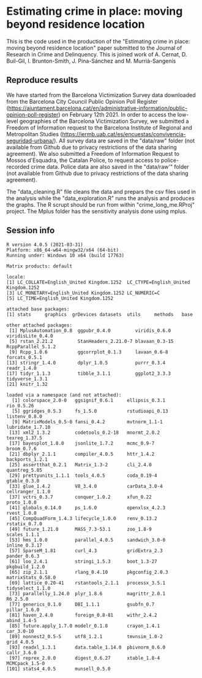 # Estimating crime in place: moving beyond residence location 

This is the code used in the production of the "Estimating crime in place: moving beyond residence location" paper submitted to the Journal of Research in Crime and Delinquency. This is joined work of A. Cernat, D. Buil-Gil, I. Brunton-Smith, J. Pina-Sánchez and M. Murrià-Sangenís


## Reproduce results

We have started from the Barcelona Victimization Survey data downloaded from the Barcelona City Council Public Opinion Poll Register (https://ajuntament.barcelona.cat/en/administrative-information/public-opinion-poll-register) on February 12th 2021. In order to access the low-level geographies of the Barcelona Victimization Survey, we submitted a Freedom of Information request to the Barcelona Institute of Regional and Metropolitan Studies (https://iermb.uab.cat/es/encuestas/convivencia-seguridad-urbana/). All survey data are saved in the "data/raw" folder (not available from Github due to privacy restrictions of the data sharing agreement). We also submitted a Freedom of Information Request to Mossos d'Esquadra, the Catalan Police, to request access to police-recorded crime data. Police data are also saved in the "data/raw'" folder (not available from Github due to privacy restrictions of the data sharing agreement).

The "data_cleaning.R" file cleans the data and prepars the csv files used in the analysis while the  "data_exploration.R" runs the analysis and produces the graphs. The R scrupt should be run from within "crime_long_me.RProj" project. The Mplus folder has the sensitivity analysis done using mplus.



## Session info

```
R version 4.0.5 (2021-03-31)
Platform: x86_64-w64-mingw32/x64 (64-bit)
Running under: Windows 10 x64 (build 17763)

Matrix products: default

locale:
[1] LC_COLLATE=English_United Kingdom.1252  LC_CTYPE=English_United Kingdom.1252   
[3] LC_MONETARY=English_United Kingdom.1252 LC_NUMERIC=C                           
[5] LC_TIME=English_United Kingdom.1252    

attached base packages:
[1] stats     graphics  grDevices datasets  utils     methods   base     

other attached packages:
 [1] MplusAutomation_0.8  ggpubr_0.4.0         viridis_0.6.0        viridisLite_0.4.0   
 [5] rstan_2.21.2         StanHeaders_2.21.0-7 blavaan_0.3-15       RcppParallel_5.1.2  
 [9] Rcpp_1.0.6           ggcorrplot_0.1.3     lavaan_0.6-8         forcats_0.5.1       
[13] stringr_1.4.0        dplyr_1.0.5          purrr_0.3.4          readr_1.4.0         
[17] tidyr_1.1.3          tibble_3.1.1         ggplot2_3.3.3        tidyverse_1.3.1     
[21] knitr_1.32          

loaded via a namespace (and not attached):
  [1] colorspace_2.0-0   ggsignif_0.6.1     ellipsis_0.3.1     rio_0.5.26        
  [5] ggridges_0.5.3     fs_1.5.0           rstudioapi_0.13    listenv_0.8.0     
  [9] MatrixModels_0.5-0 fansi_0.4.2        mvtnorm_1.1-1      lubridate_1.7.10  
 [13] xml2_1.3.2         codetools_0.2-18   mnormt_2.0.2       texreg_1.37.5     
 [17] bayesplot_1.8.0    jsonlite_1.7.2     mcmc_0.9-7         broom_0.7.6       
 [21] dbplyr_2.1.1       compiler_4.0.5     httr_1.4.2         backports_1.2.1   
 [25] assertthat_0.2.1   Matrix_1.3-2       cli_2.4.0          quantreg_5.85     
 [29] prettyunits_1.1.1  tools_4.0.5        coda_0.19-4        gtable_0.3.0      
 [33] glue_1.4.2         V8_3.4.0           carData_3.0-4      cellranger_1.1.0  
 [37] vctrs_0.3.7        conquer_1.0.2      xfun_0.22          proto_1.0.0       
 [41] globals_0.14.0     ps_1.6.0           openxlsx_4.2.3     rvest_1.0.0       
 [45] CompQuadForm_1.4.3 lifecycle_1.0.0    renv_0.13.2        rstatix_0.7.0     
 [49] future_1.21.0      MASS_7.3-53.1      zoo_1.8-9          scales_1.1.1      
 [53] hms_1.0.0          parallel_4.0.5     sandwich_3.0-0     inline_0.3.17     
 [57] SparseM_1.81       curl_4.3           gridExtra_2.3      pander_0.6.3      
 [61] loo_2.4.1          stringi_1.5.3      boot_1.3-27        pkgbuild_1.2.0    
 [65] zip_2.1.1          rlang_0.4.10       pkgconfig_2.0.3    matrixStats_0.58.0
 [69] lattice_0.20-41    rstantools_2.1.1   processx_3.5.1     tidyselect_1.1.0  
 [73] parallelly_1.24.0  plyr_1.8.6         magrittr_2.0.1     R6_2.5.0          
 [77] generics_0.1.0     DBI_1.1.1          gsubfn_0.7         pillar_1.6.0      
 [81] haven_2.4.0        foreign_0.8-81     withr_2.4.2        abind_1.4-5       
 [85] future.apply_1.7.0 modelr_0.1.8       crayon_1.4.1       car_3.0-10        
 [89] nonnest2_0.5-5     utf8_1.2.1         tmvnsim_1.0-2      grid_4.0.5        
 [93] readxl_1.3.1       data.table_1.14.0  pbivnorm_0.6.0     callr_3.6.0       
 [97] reprex_2.0.0       digest_0.6.27      xtable_1.8-4       MCMCpack_1.5-0    
[101] stats4_4.0.5       munsell_0.5.0 
```
